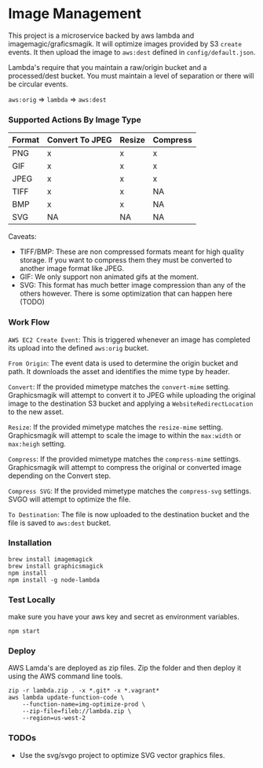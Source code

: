 # Image Management

This project is a microservice backed by aws lambda and imagemagic/graficsmagik.
It will optimize images provided by S3 `create` events. It then upload the image
to `aws:dest` defined in `config/default.json`.

Lambda's require that you maintain a raw/origin bucket and a processed/dest bucket.
You must maintain a level of separation or there will be circular events.

`aws:orig` => `lambda` => `aws:dest`

### Supported Actions By Image Type

Format | Convert To JPEG | Resize | Compress
-------|-----------------|--------|---------
PNG    |       x         |   x    |    x
GIF    |       x         |   x    |    x
JPEG   |       x         |   x    |    x
TIFF   |       x         |   x    |    NA
BMP    |       x         |   x    |    NA
SVG    |       NA        |   NA   |    NA


Caveats:
* TIFF/BMP: These are non compressed formats meant for high quality storage.
If you want to compress them they must be converted to another image format like JPEG.
* GIF: We only support non animated gifs at the moment.
* SVG: This format has much better image compression than any of the others however.
There is some optimization that can happen here (TODO)

### Work Flow

`AWS EC2 Create Event`: This is triggered whenever an image has completed its
upload into the defined `aws:orig` bucket.

`From Origin`: The event data is used to determine the origin bucket and path.
It downloads the asset and identifies the mime type by header.

`Convert`: If the provided mimetype matches the `convert-mime` setting.
Graphicsmagik will attempt to convert it to JPEG while uploading the original image to the destination S3 bucket and applying a `WebsiteRedirectLocation` to the new asset.

`Resize`: If the provided mimetype matches the `resize-mime` setting. 
Graphicsmagik will attempt to scale the image to within the
`max:width` or `max:heigh` setting.

`Compress`: If the provided mimetype matches the `compress-mime` settings.
Graphicsmagik will attempt to compress the original or converted 
image depending on the Convert step.

`Compress SVG`: If the provided mimetype matches the `compress-svg` settings.
SVGO will attempt to optimize the file.

`To Destination`: The file is now uploaded to the destination bucket
and the file is saved to `aws:dest` bucket.


### Installation

```
brew install imagemagick
brew install graphicsmagick
npm install
npm install -g node-lambda
```

### Test Locally

make sure you have your aws key and secret as environment variables.

```
npm start
```

### Deploy

AWS Lamda's are deployed as zip files. Zip the folder and then deploy it
using the AWS command line tools.

```
zip -r lambda.zip . -x *.git* -x *.vagrant*
aws lambda update-function-code \
    --function-name=img-optimize-prod \
    --zip-file=fileb://lambda.zip \
    --region=us-west-2
```

### TODOs

* Use the svg/svgo project to optimize SVG vector graphics files.

